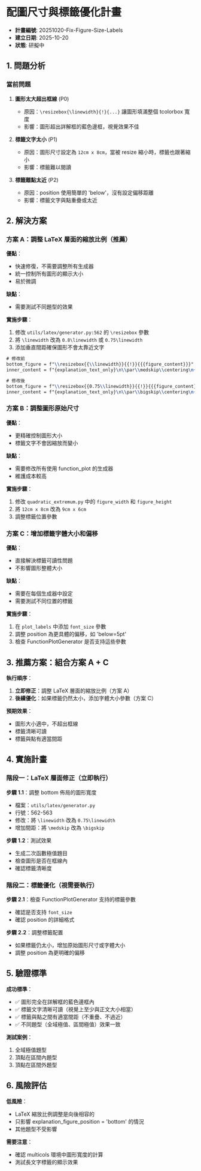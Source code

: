 # 配圖尺寸與標籤優化計畫

- **計畫編號**: 20251020-Fix-Figure-Size-Labels
- **建立日期**: 2025-10-20
- **狀態**: 研擬中

## 1. 問題分析

### 當前問題

1. **圖形太大超出框線** (P0)
   - 原因：`\resizebox{\linewidth}{!}{...}` 讓圖形填滿整個 tcolorbox 寬度
   - 影響：圖形超出詳解框的藍色邊框，視覺效果不佳

2. **標籤文字太小** (P1)
   - 原因：圖形尺寸設定為 `12cm x 8cm`，當被 resize 縮小時，標籤也跟著縮小
   - 影響：標籤難以閱讀

3. **標籤離點太近** (P2)
   - 原因：position 使用簡單的 'below'，沒有設定偏移距離
   - 影響：標籤文字與點重疊或太近

## 2. 解決方案

### 方案 A：調整 LaTeX 層面的縮放比例（推薦）

**優點**：
- 快速修復，不需要調整所有生成器
- 統一控制所有圖形的顯示大小
- 易於微調

**缺點**：
- 需要測試不同題型的效果

**實施步驟**：
1. 修改 `utils/latex/generator.py:562` 的 `\resizebox` 參數
2. 將 `\linewidth` 改為 `0.8\linewidth` 或 `0.75\linewidth`
3. 添加垂直間距確保圖形不會太靠近文字

```latex
# 修改前
bottom_figure = f"\\resizebox{{\\linewidth}}{{!}}{{{figure_content}}}"
inner_content = f"{explanation_text_only}\n\\par\\medskip\\centering\n{bottom_figure}"

# 修改後
bottom_figure = f"\\resizebox{{0.75\\linewidth}}{{!}}{{{figure_content}}}"
inner_content = f"{explanation_text_only}\n\\par\\bigskip\\centering\n{bottom_figure}"
```

### 方案 B：調整圖形原始尺寸

**優點**：
- 更精確控制圖形大小
- 標籤文字不會因縮放而變小

**缺點**：
- 需要修改所有使用 function_plot 的生成器
- 維護成本較高

**實施步驟**：
1. 修改 `quadratic_extremum.py` 中的 `figure_width` 和 `figure_height`
2. 將 `12cm x 8cm` 改為 `9cm x 6cm`
3. 調整標籤位置參數

### 方案 C：增加標籤字體大小和偏移

**優點**：
- 直接解決標籤可讀性問題
- 不影響圖形整體大小

**缺點**：
- 需要在每個生成器中設定
- 需要測試不同位置的標籤

**實施步驟**：
1. 在 `plot_labels` 中添加 `font_size` 參數
2. 調整 position 為更具體的偏移，如 'below=5pt'
3. 檢查 FunctionPlotGenerator 是否支持這些參數

## 3. 推薦方案：組合方案 A + C

**執行順序**：
1. **立即修正**：調整 LaTeX 層面的縮放比例（方案 A）
2. **後續優化**：如果標籤仍然太小，添加字體大小參數（方案 C）

**預期效果**：
- 圖形大小適中，不超出框線
- 標籤清晰可讀
- 標籤與點有適當間距

## 4. 實施計畫

### 階段一：LaTeX 層面修正（立即執行）

**步驟 1.1**：調整 bottom 佈局的圖形寬度
- 檔案：`utils/latex/generator.py`
- 行號：562-563
- 修改：將 `\linewidth` 改為 `0.75\linewidth`
- 增加間距：將 `\medskip` 改為 `\bigskip`

**步驟 1.2**：測試效果
- 生成二次函數極值題目
- 檢查圖形是否在框線內
- 確認標籤清晰度

### 階段二：標籤優化（視需要執行）

**步驟 2.1**：檢查 FunctionPlotGenerator 支持的標籤參數
- 確認是否支持 `font_size`
- 確認 position 的詳細格式

**步驟 2.2**：調整標籤配置
- 如果標籤仍太小，增加原始圖形尺寸或字體大小
- 調整 position 為更明確的偏移

## 5. 驗證標準

**成功標準**：
- ✅ 圖形完全在詳解框的藍色邊框內
- ✅ 標籤文字清晰可讀（視覺上至少與正文大小相當）
- ✅ 標籤與點之間有適當間距（不重疊、不過近）
- ✅ 不同題型（全域極值、區間極值）效果一致

**測試案例**：
1. 全域極值題型
2. 頂點在區間內題型
3. 頂點在區間外題型

## 6. 風險評估

**低風險**：
- LaTeX 縮放比例調整是向後相容的
- 只影響 explanation_figure_position = 'bottom' 的情況
- 其他題型不受影響

**需要注意**：
- 確認 multicols 環境中圖形寬度的計算
- 測試長文字標籤的顯示效果
